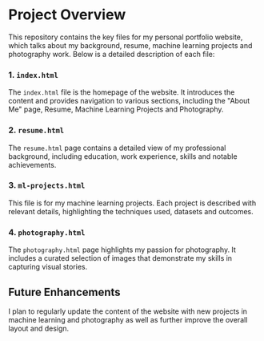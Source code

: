 # Project Overview

This repository contains the key files for my personal portfolio website, which talks about my background, resume, machine learning projects and photography work. Below is a detailed description of each file:

### 1. `index.html`
The `index.html` file is the homepage of the website. It introduces the content and provides navigation to various sections, including the "About Me" page, Resume, Machine Learning Projects and Photography. 

### 2. `resume.html`
The `resume.html` page contains a detailed view of my professional background, including education, work experience, skills and notable achievements. 

### 3. `ml-projects.html`
This file is for my machine learning projects. Each project is described with relevant details, highlighting the techniques used, datasets and outcomes. 

### 4. `photography.html`
The `photography.html` page highlights my passion for photography. It includes a curated selection of images that demonstrate my skills in capturing visual stories. 



## Future Enhancements

I plan to regularly update the content of the website with new projects in machine learning and photography as well as further improve the overall layout and design.

